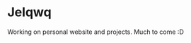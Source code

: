 # Jelqwq

Working on personal website and projects. Much to come :D

<!---
jelqwq/jelqwq is a ✨ special ✨ repository because its `README.md` (this file) appears on your GitHub profile.
You can click the Preview link to take a look at your changes.
--->
